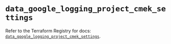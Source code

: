 # `data_google_logging_project_cmek_settings`

Refer to the Terraform Registry for docs: [`data_google_logging_project_cmek_settings`](https://registry.terraform.io/providers/hashicorp/google-beta/5.19.0/docs/data-sources/google_logging_project_cmek_settings).
